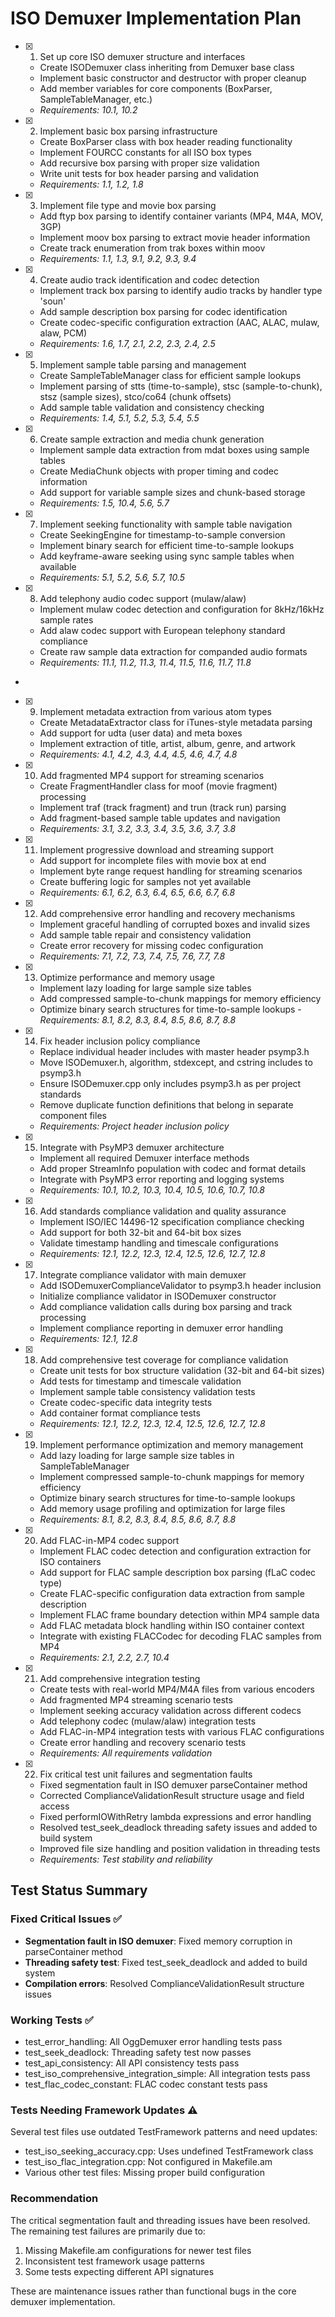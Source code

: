 # ISO Demuxer Implementation Plan

- [x] 1. Set up core ISO demuxer structure and interfaces
  - Create ISODemuxer class inheriting from Demuxer base class
  - Implement basic constructor and destructor with proper cleanup
  - Add member variables for core components (BoxParser, SampleTableManager, etc.)
  - _Requirements: 10.1, 10.2_

- [x] 2. Implement basic box parsing infrastructure
  - Create BoxParser class with box header reading functionality
  - Implement FOURCC constants for all ISO box types
  - Add recursive box parsing with proper size validation
  - Write unit tests for box header parsing and validation
  - _Requirements: 1.1, 1.2, 1.8_

- [x] 3. Implement file type and movie box parsing
  - Add ftyp box parsing to identify container variants (MP4, M4A, MOV, 3GP)
  - Implement moov box parsing to extract movie header information
  - Create track enumeration from trak boxes within moov
  - _Requirements: 1.1, 1.3, 9.1, 9.2, 9.3, 9.4_

- [x] 4. Create audio track identification and codec detection
  - Implement track box parsing to identify audio tracks by handler type 'soun'
  - Add sample description box parsing for codec identification
  - Create codec-specific configuration extraction (AAC, ALAC, mulaw, alaw, PCM)
  - _Requirements: 1.6, 1.7, 2.1, 2.2, 2.3, 2.4, 2.5_

- [x] 5. Implement sample table parsing and management
  - Create SampleTableManager class for efficient sample lookups
  - Implement parsing of stts (time-to-sample), stsc (sample-to-chunk), stsz (sample sizes), stco/co64 (chunk offsets)
  - Add sample table validation and consistency checking
  - _Requirements: 1.4, 5.1, 5.2, 5.3, 5.4, 5.5_

- [x] 6. Create sample extraction and media chunk generation
  - Implement sample data extraction from mdat boxes using sample tables
  - Create MediaChunk objects with proper timing and codec information
  - Add support for variable sample sizes and chunk-based storage
  - _Requirements: 1.5, 10.4, 5.6, 5.7_

- [x] 7. Implement seeking functionality with sample table navigation
  - Create SeekingEngine for timestamp-to-sample conversion
  - Implement binary search for efficient time-to-sample lookups
  - Add keyframe-aware seeking using sync sample tables when available
  - _Requirements: 5.1, 5.2, 5.6, 5.7, 10.5_

- [x] 8. Add telephony audio codec support (mulaw/alaw)
  - Implement mulaw codec detection and configuration for 8kHz/16kHz sample rates
  - Add alaw codec support with European telephony standard compliance
  - Create raw sample data extraction for companded audio formats
  - _Requirements: 11.1, 11.2, 11.3, 11.4, 11.5, 11.6, 11.7, 11.8_
-
- [x] 9. Implement metadata extraction from various atom types
  - Create MetadataExtractor class for iTunes-style metadata parsing
  - Add support for udta (user data) and meta boxes
  - Implement extraction of title, artist, album, genre, and artwork
  - _Requirements: 4.1, 4.2, 4.3, 4.4, 4.5, 4.6, 4.7, 4.8_

- [x] 10. Add fragmented MP4 support for streaming scenarios
  - Create FragmentHandler class for moof (movie fragment) processing
  - Implement traf (track fragment) and trun (track run) parsing
  - Add fragment-based sample table updates and navigation
  - _Requirements: 3.1, 3.2, 3.3, 3.4, 3.5, 3.6, 3.7, 3.8_

- [x] 11. Implement progressive download and streaming support
  - Add support for incomplete files with movie box at end
  - Implement byte range request handling for streaming scenarios
  - Create buffering logic for samples not yet available
  - _Requirements: 6.1, 6.2, 6.3, 6.4, 6.5, 6.6, 6.7, 6.8_

- [x] 12. Add comprehensive error handling and recovery mechanisms
  - Implement graceful handling of corrupted boxes and invalid sizes
  - Add sample table repair and consistency validation
  - Create error recovery for missing codec configuration
  - _Requirements: 7.1, 7.2, 7.3, 7.4, 7.5, 7.6, 7.7, 7.8_

- [x] 13. Optimize performance and memory usage
  - Implement lazy loading for large sample size tables
  - Add compressed sample-to-chunk mappings for memory efficiency
  - Optimize binary search structures for time-to-sample lookups  - _Requirements: 8.1, 8.2, 8.3, 8.4, 8.5, 8.6, 8.7, 8.8_

- [x] 14. Fix header inclusion policy compliance
  - Replace individual header includes with master header psymp3.h
  - Move ISODemuxer.h, algorithm, stdexcept, and cstring includes to psymp3.h
  - Ensure ISODemuxer.cpp only includes psymp3.h as per project standards
  - Remove duplicate function definitions that belong in separate component files
  - _Requirements: Project header inclusion policy_

- [x] 15. Integrate with PsyMP3 demuxer architecture
  - Implement all required Demuxer interface methods
  - Add proper StreamInfo population with codec and format details
  - Integrate with PsyMP3 error reporting and logging systems
  - _Requirements: 10.1, 10.2, 10.3, 10.4, 10.5, 10.6, 10.7, 10.8_

- [x] 16. Add standards compliance validation and quality assurance
  - Implement ISO/IEC 14496-12 specification compliance checking
  - Add support for both 32-bit and 64-bit box sizes
  - Validate timestamp handling and timescale configurations
  - _Requirements: 12.1, 12.2, 12.3, 12.4, 12.5, 12.6, 12.7, 12.8_

- [x] 17. Integrate compliance validator with main demuxer
  - Add ISODemuxerComplianceValidator to psymp3.h header inclusion
  - Initialize compliance validator in ISODemuxer constructor
  - Add compliance validation calls during box parsing and track processing
  - Implement compliance reporting in demuxer error handling
  - _Requirements: 12.1, 12.8_

- [x] 18. Add comprehensive test coverage for compliance validation
  - Create unit tests for box structure validation (32-bit and 64-bit sizes)
  - Add tests for timestamp and timescale validation
  - Implement sample table consistency validation tests
  - Create codec-specific data integrity tests
  - Add container format compliance tests
  - _Requirements: 12.1, 12.2, 12.3, 12.4, 12.5, 12.6, 12.7, 12.8_

- [x] 19. Implement performance optimization and memory management
  - Add lazy loading for large sample size tables in SampleTableManager
  - Implement compressed sample-to-chunk mappings for memory efficiency
  - Optimize binary search structures for time-to-sample lookups
  - Add memory usage profiling and optimization for large files
  - _Requirements: 8.1, 8.2, 8.3, 8.4, 8.5, 8.6, 8.7, 8.8_

- [x] 20. Add FLAC-in-MP4 codec support
  - Implement FLAC codec detection and configuration extraction for ISO containers
  - Add support for FLAC sample description box parsing (fLaC codec type)
  - Create FLAC-specific configuration data extraction from sample description
  - Implement FLAC frame boundary detection within MP4 sample data
  - Add FLAC metadata block handling within ISO container context
  - Integrate with existing FLACCodec for decoding FLAC samples from MP4
  - _Requirements: 2.1, 2.2, 2.7, 10.4_

- [x] 21. Add comprehensive integration testing
  - Create tests with real-world MP4/M4A files from various encoders
  - Add fragmented MP4 streaming scenario tests
  - Implement seeking accuracy validation across different codecs
  - Add telephony codec (mulaw/alaw) integration tests
  - Add FLAC-in-MP4 integration tests with various FLAC configurations
  - Create error handling and recovery scenario tests
  - _Requirements: All requirements validation_

- [x] 22. Fix critical test unit failures and segmentation faults
  - Fixed segmentation fault in ISO demuxer parseContainer method
  - Corrected ComplianceValidationResult structure usage and field access
  - Fixed performIOWithRetry lambda expressions and error handling
  - Resolved test_seek_deadlock threading safety issues and added to build system
  - Improved file size handling and position validation in threading tests
  - _Requirements: Test stability and reliability_

## Test Status Summary

### Fixed Critical Issues ✅
- **Segmentation fault in ISO demuxer**: Fixed memory corruption in parseContainer method
- **Threading safety test**: Fixed test_seek_deadlock and added to build system
- **Compilation errors**: Resolved ComplianceValidationResult structure issues

### Working Tests ✅
- test_error_handling: All OggDemuxer error handling tests pass
- test_seek_deadlock: Threading safety test now passes
- test_api_consistency: All API consistency tests pass
- test_iso_comprehensive_integration_simple: All integration tests pass
- test_flac_codec_constant: FLAC codec constant tests pass

### Tests Needing Framework Updates ⚠️
Several test files use outdated TestFramework patterns and need updates:
- test_iso_seeking_accuracy.cpp: Uses undefined TestFramework class
- test_iso_flac_integration.cpp: Not configured in Makefile.am
- Various other test files: Missing proper build configuration

### Recommendation
The critical segmentation fault and threading issues have been resolved. The remaining test failures are primarily due to:
1. Missing Makefile.am configurations for newer test files
2. Inconsistent test framework usage patterns
3. Some tests expecting different API signatures

These are maintenance issues rather than functional bugs in the core demuxer implementation.